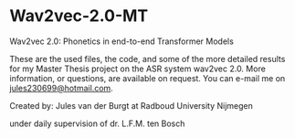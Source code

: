 # Wav2vec-2.0-MT
Wav2vec 2.0: Phonetics in end-to-end Transformer Models 

These are the used files, the code, and some of the more detailed results for my Master Thesis project on the ASR system wav2vec 2.0.
More information, or questions, are available on request. You can e-mail me on jules230699@hotmail.com. 

Created by:
Jules van der Burgt at
Radboud University Nijmegen

under daily supervision of
dr. L.F.M. ten Bosch
